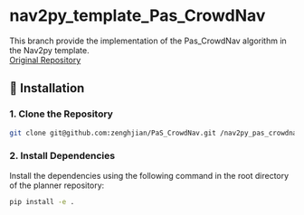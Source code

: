 # nav2py_template_Pas_CrowdNav

This branch provide the implementation of the Pas_CrowdNav algorithm in the Nav2py template.  
[Original Repository](https://github.com/yejimun/PaS_CrowdNav)

## 📌 Installation

### **1. Clone the Repository**
```bash
git clone git@github.com:zenghjian/PaS_CrowdNav.git /nav2py_pas_crowdnav_controller/nav2py_pas_crowdnav_controller
```

### **2. Install Dependencies**

Install the dependencies using the following command in the root directory of the planner repository:
```bash
pip install -e .
```

